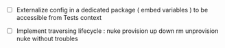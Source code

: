 - [ ] Externalize config in a dedicated package ( embed variables ) to be accessible from Tests context

- [ ] Implement traversing lifecycle : nuke provision up down rm unprovision nuke without troubles
